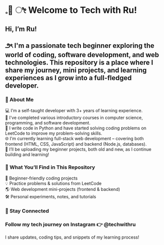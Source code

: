 # 𓈒🐇 ೀ Welcome to Tech with Ru!
## Hi, I’m Ru!

## ౨ৎ I'm a passionate tech beginner exploring the world of coding, software development, and web technologies. This repository is a place where I share my journey, mini projects, and learning experiences as I grow into a full-fledged developer.

### 🌱 About Me

💻 I’m a self-taught developer with 3+ years of learning experience. <br>
🧠 I've completed various introductory courses in computer science, programming, and software development. <br>
🐍 I write code in Python and have started solving coding problems on LeetCode to improve my problem-solving skills. <br>
🌐 I'm currently learning full-stack web development – covering both frontend (HTML, CSS, JavaScript) and backend (Node.js, databases). <br>
📂 I’ll be uploading my beginner projects, both old and new, as I continue building and learning!

### 🚀 What You’ll Find in This Repository

🧩 Beginner-friendly coding projects <br>
💡 Practice problems & solutions from LeetCode <br>
🌎 Web development mini-projects (frontend & backend) <br>
🛠️ Personal experiments, notes, and tutorials

### 📸 Stay Connected

### Follow my tech journey on Instagram 👉 @techwithru

I share updates, coding tips, and snippets of my learning process!
